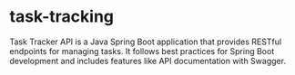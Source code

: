 # task-tracking
Task Tracker API is a Java Spring Boot application that provides RESTful endpoints for managing tasks. It follows best practices for Spring Boot development and includes features like API documentation with Swagger.
